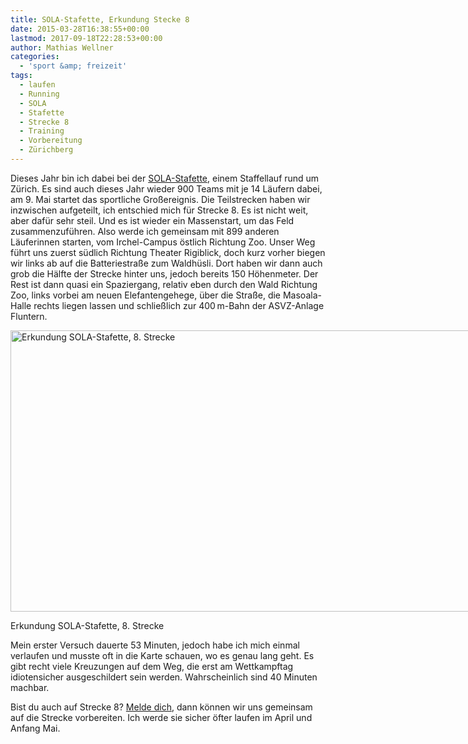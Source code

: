 ```yaml
---
title: SOLA-Stafette, Erkundung Stecke 8
date: 2015-03-28T16:38:55+00:00
lastmod: 2017-09-18T22:28:53+00:00
author: Mathias Wellner
categories:
  - 'sport &amp; freizeit'
tags:
  - laufen
  - Running
  - SOLA
  - Stafette
  - Strecke 8
  - Training
  - Vorbereitung
  - Zürichberg
---
```

Dieses Jahr bin ich dabei bei der <a href="http://portal.sola.asvz.ethz.ch/Seiten/default.aspx" title="SOLA-Stafette" target="_blank">SOLA-Stafette</a>, einem Staffellauf rund um Zürich. Es sind auch dieses Jahr wieder 900 Teams mit je 14 Läufern dabei, am 9. Mai startet das sportliche Großereignis. Die Teilstrecken haben wir inzwischen aufgeteilt, ich entschied mich für Strecke&nbsp;8. Es ist nicht weit, aber dafür sehr steil. Und es ist wieder ein Massenstart, um das Feld zusammenzuführen. Also werde ich gemeinsam mit 899 anderen Läuferinnen starten, vom Irchel-Campus östlich Richtung Zoo. Unser Weg führt uns zuerst südlich Richtung Theater Rigiblick, doch kurz vorher biegen wir links ab auf die Batteriestraße zum Waldhüsli. Dort haben wir dann auch grob die Hälfte der Strecke hinter uns, jedoch bereits 150 Höhenmeter. Der Rest ist dann quasi ein Spaziergang, relativ eben durch den Wald Richtung Zoo, links vorbei am neuen Elefantengehege, über die Straße, die Masoala-Halle rechts liegen lassen und schließlich zur 400&thinsp;m-Bahn der ASVZ-Anlage Fluntern. 

<div id="attachment_5653" style="width: 910px" class="wp-caption aligncenter">
  <img src="/wp-uploads/2015/03/sola8.jpg" alt="Erkundung SOLA-Stafette, 8. Strecke" width="900" height="450" class="size-full wp-image-5653" srcset="http://www.mwellner.de/wp-uploads/2015/03/sola8.jpg 900w, http://www.mwellner.de/wp-uploads/2015/03/sola8-350x175.jpg 350w, http://www.mwellner.de/wp-uploads/2015/03/sola8-250x125.jpg 250w, http://www.mwellner.de/wp-uploads/2015/03/sola8-150x75.jpg 150w" sizes="(max-width: 900px) 100vw, 900px" />
  
  <p class="wp-caption-text">
    Erkundung SOLA-Stafette, 8. Strecke
  </p>
</div>

Mein erster Versuch dauerte 53 Minuten, jedoch habe ich mich einmal verlaufen und musste oft in die Karte schauen, wo es genau lang geht. Es gibt recht viele Kreuzungen auf dem Weg, die erst am Wettkampftag idiotensicher ausgeschildert sein werden. Wahrscheinlich sind 40 Minuten machbar. 

Bist du auch auf Strecke 8? [Melde dich](http://www.mwellner.de/kontakt/ "Kontakt"), dann können wir uns gemeinsam auf die Strecke vorbereiten. Ich werde sie sicher öfter laufen im April und Anfang Mai.